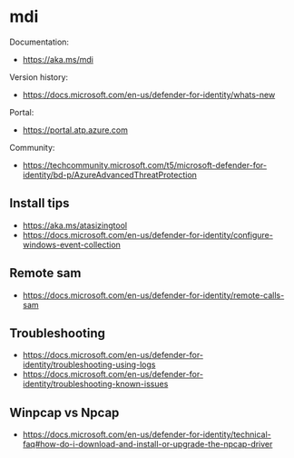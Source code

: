 # mdi

Documentation:
- https://aka.ms/mdi

Version history:
- https://docs.microsoft.com/en-us/defender-for-identity/whats-new

Portal:
- https://portal.atp.azure.com

Community:
- https://techcommunity.microsoft.com/t5/microsoft-defender-for-identity/bd-p/AzureAdvancedThreatProtection

## Install tips
- https://aka.ms/atasizingtool
- https://docs.microsoft.com/en-us/defender-for-identity/configure-windows-event-collection

## Remote sam
- https://docs.microsoft.com/en-us/defender-for-identity/remote-calls-sam

## Troubleshooting
- https://docs.microsoft.com/en-us/defender-for-identity/troubleshooting-using-logs
- https://docs.microsoft.com/en-us/defender-for-identity/troubleshooting-known-issues

## Winpcap vs Npcap
- https://docs.microsoft.com/en-us/defender-for-identity/technical-faq#how-do-i-download-and-install-or-upgrade-the-npcap-driver